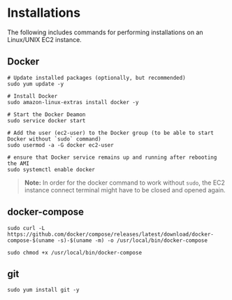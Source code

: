 # Installations

The following includes commands for performing installations on an Linux/UNIX EC2 instance.

## Docker

```
# Update installed packages (optionally, but recommended)
sudo yum update -y

# Install Docker
sudo amazon-linux-extras install docker -y

# Start the Docker Deamon
sudo service docker start

# Add the user (ec2-user) to the Docker group (to be able to start Docker without `sudo` command)
sudo usermod -a -G docker ec2-user

# ensure that Docker service remains up and running after rebooting the AMI
sudo systemctl enable docker
```

> **Note:** In order for the docker command to work without `sudo`, the EC2 instance connect terminal might have to be closed and opened again.

## docker-compose

```
sudo curl -L https://github.com/docker/compose/releases/latest/download/docker-compose-$(uname -s)-$(uname -m) -o /usr/local/bin/docker-compose

sudo chmod +x /usr/local/bin/docker-compose
```

## git

```
sudo yum install git -y
```
